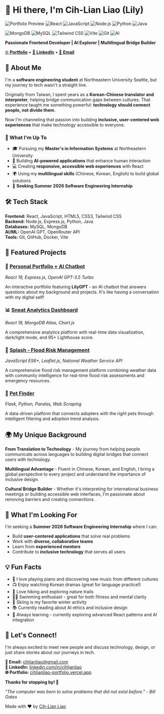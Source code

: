 # 👋 Hi there, I'm Cih-Lian Liao (Lily)


![Portfolio Preview](https://img.shields.io/badge/Portfolio-Live-brightgreen?style=flat-square)
![React](https://img.shields.io/badge/React-19-blue?style=flat-square&logo=react)
![JavaScript](https://img.shields.io/badge/JavaScript-ES6+-yellow?style=flat-square&logo=javascript)
![Node.js](https://img.shields.io/badge/Node.js-Express-green?style=flat-square&logo=node.js)
![Python](https://img.shields.io/badge/Python-3.x-blue?style=flat-square&logo=python)
![Java](https://img.shields.io/badge/Java-Programming-orange?style=flat-square&logo=java)

![MongoDB](https://img.shields.io/badge/MongoDB-Database-green?style=flat-square&logo=mongodb)
![MySQL](https://img.shields.io/badge/MySQL-Database-blue?style=flat-square&logo=mysql)
![Tailwind CSS](https://img.shields.io/badge/Tailwind-CSS-38B2AC?style=flat-square&logo=tailwind-css)
![Vite](https://img.shields.io/badge/Vite-Fast-646CFF?style=flat-square&logo=vite)
![Git](https://img.shields.io/badge/Git-Version%20Control-F05032?style=flat-square&logo=git)
![AI](https://img.shields.io/badge/AI-Powered-orange?style=flat-square&logo=openai)

**Passionate Frontend Developer | AI Explorer | Multilingual Bridge Builder**

[🌐 **Portfolio**](https://cihlianliao-portfolio.vercel.app) • [💼 **LinkedIn**](https://www.linkedin.com/in/cihlianliao) • [📧 **Email**](mailto:cihlianliao@gmail.com)



## 🌟 About Me

I'm a **software engineering student** at Northeastern University Seattle, but my journey to tech wasn't a straight line. 

Originally from Taiwan, I spent years as a **Korean-Chinese translator and interpreter**, helping bridge communication gaps between cultures. That experience taught me something powerful: **technology should connect people, not divide them**.

Now I'm channeling that passion into building **inclusive, user-centered web experiences** that make technology accessible to everyone.

### 🎯 What I'm Up To

- 🎓 Pursuing my **Master's in Information Systems** at Northeastern University
- 🤖 Building **AI-powered applications** that enhance human interaction
- 💻 Creating **responsive, accessible web experiences** with React
- 🌍 Using my **multilingual skills** (Chinese, Korean, English) to build global solutions
- 🎯 **Seeking Summer 2026 Software Engineering Internship**


## 🛠️ Tech Stack

**Frontend:** React, JavaScript, HTML5, CSS3, Tailwind CSS  
**Backend:** Node.js, Express.js, Python, Java  
**Databases:** MySQL, MongoDB  
**AI/ML:** OpenAI GPT, OpenRouter API  
**Tools:** Git, GitHub, Docker, Vite  


## 🚀 Featured Projects

### 🤖 [Personal Portfolio + AI Chatbot](https://cihlianliao-portfolio.vercel.app)
*React 19, Express.js, OpenAI GPT-3.5 Turbo*

An interactive portfolio featuring **LilyGPT** - an AI chatbot that answers questions about my background and projects. It's like having a conversation with my digital self!

### 📊 [Sneat Analytics Dashboard](https://sneat-cihlianliao.vercel.app)
*React 18, MongoDB Atlas, Chart.js*

A comprehensive analytics platform with real-time data visualization, dark/light mode, and 95+ Lighthouse score.

### 🌊 [Splash - Flood Risk Management](https://cih-lian-liao.github.io/splash)
*JavaScript ES6+, Leaflet.js, National Weather Service API*

A comprehensive flood risk management platform combining weather data with community intelligence for real-time flood risk assessments and emergency resources.

### 🐾 [Pet Finder](https://pet-finder-idta.onrender.com)
*Flask, Python, Pandas, Web Scraping*

A data-driven platform that connects adopters with the right pets through intelligent filtering and adoption trend analysis.


## 🌍 My Unique Background

**From Translation to Technology** - My journey from helping people communicate across languages to building digital bridges that connect users with technology.

**Multilingual Advantage** - Fluent in Chinese, Korean, and English, I bring a global perspective to every project and understand the importance of inclusive design.

**Cultural Bridge Builder** - Whether it's interpreting for international business meetings or building accessible web interfaces, I'm passionate about removing barriers and creating connections.


## 🎯 What I'm Looking For

I'm seeking a **Summer 2026 Software Engineering Internship** where I can:

- Build **user-centered applications** that solve real problems
- Work with **diverse, collaborative teams**
- Learn from **experienced mentors**
- Contribute to **inclusive technology** that serves all users


## 💡 Fun Facts

- 🎹 I love playing piano and discovering new music from different cultures
- 📺 Enjoy watching Korean dramas (great for language practice!)
- 🥾 Love hiking and exploring nature trails
- 🏊‍♀️ Swimming enthusiast - great for both fitness and mental clarity
- 🎿 Skiing is my favorite winter activity
- 📚 Currently reading about AI ethics and inclusive design
- 🌱 Always learning - currently exploring advanced React patterns and AI integration


## 🤝 Let's Connect!

I'm always excited to meet new people and discuss technology, design, or just share stories about our journeys in tech.

**📧 Email:** [cihlianliao@gmail.com](mailto:cihlianliao@gmail.com)  
**💼 LinkedIn:** [linkedin.com/in/cihlianliao](https://linkedin.com/in/cihlianliao)  
**🌐 Portfolio:** [cihlianliao-portfolio.vercel.app](https://cihlianliao-portfolio.vercel.app)  




**Thanks for stopping by! 👋**

*"The computer was born to solve problems that did not exist before." - Bill Gates*

Made with ❤️ by [Cih-Lian Liao](https://github.com/cih-lian-liao)
